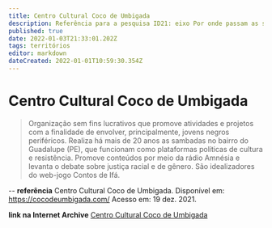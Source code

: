 ```yaml
---
title: Centro Cultural Coco de Umbigada
description: Referência para a pesquisa ID21: eixo Por onde passam as soluções.
published: true
date: 2022-01-03T21:33:01.202Z
tags: territórios
editor: markdown
dateCreated: 2022-01-01T10:59:30.354Z
---
```


# Centro Cultural Coco de Umbigada

> Organização sem fins lucrativos que promove atividades e projetos com a finalidade de envolver, principalmente, jovens negros periféricos. Realiza há mais de 20 anos as sambadas no bairro do Guadalupe (PE), que funcionam como plataformas políticas de cultura e resistência. Promove conteúdos por meio da rádio Amnésia e levanta o debate sobre justiça racial e de gênero. São idealizadores do web-jogo Contos de Ifá. 

--
**referência**
Centro Cultural Coco de Umbigada. Disponível em: https://cocodeumbigada.com/ Acesso em: 19 dez. 2021.

**link na Internet Archive** 
[Centro Cultural Coco de Umbigada](https://web.archive.org/web/20220103213033/https://cocodeumbigada.com/)